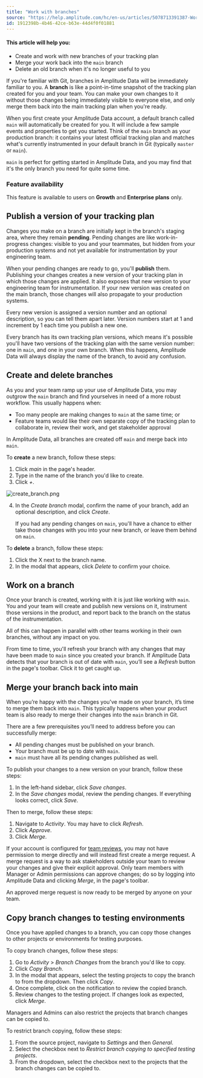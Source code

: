 ```yaml
---
title: "Work with branches"
source: "https://help.amplitude.com/hc/en-us/articles/5078713391387-Work-with-branches"
id: 1912398b-4b46-42ce-b63e-44d4f0f01881
---
```


#### This article will help you:

* Create and work with new branches of your tracking plan
* Merge your work back into the `main` branch
* Delete an old branch when it's no longer useful to you

If you're familiar with Git, branches in Amplitude Data will be immediately familiar to you. A **branch** is like a point-in-time snapshot of the tracking plan created for you and your team. You can make your own changes to it without those changes being immediately visible to everyone else, and only merge them back into the main tracking plan when you're ready.

When you first create your Amplitude Data account, a default branch called `main` will automatically be created for you. It will include a few sample events and properties to get you started. Think of the `main` branch as your production branch: it contains your latest official tracking plan and matches what's currently instrumented in your default branch in Git (typically `master` or `main`).

`main` is perfect for getting started in Amplitude Data, and you may find that it's the only branch you need for quite some time.

### Feature availability

This feature is available to users on **Growth** and **Enterprise plans** only.

## Publish a version of your tracking plan

Changes you make on a branch are initially kept in the branch's staging area, where they remain **pending**. Pending changes are like work-in-progress changes: visible to you and your teammates, but hidden from your production systems and not yet available for instrumentation by your engineering team.

When your pending changes are ready to go, you'll **publish** them. Publishing your changes creates a new version of your tracking plan in which those changes are applied. It also exposes that new version to your engineering team for instrumentation. If your new version was created on the main branch, those changes will also propagate to your production systems.

Every new version is assigned a version number and an optional description, so you can tell them apart later. Version numbers start at 1 and increment by 1 each time you publish a new one.

Every branch has its own tracking plan versions, which means it's possible you'll have two versions of the tracking plan with the same version number: one in `main`, and one in your own branch. When this happens, Amplitude Data will always display the name of the branch, to avoid any confusion.

## Create and delete branches

As you and your team ramp up your use of Amplitude Data, you may outgrow the `main` branch and find yourselves in need of a more robust workflow. This usually happens when:

* Too many people are making changes to `main` at the same time; or
* Feature teams would like their own separate copy of the tracking plan to collaborate in, review their work, and get stakeholder approval

In Amplitude Data, all branches are created off `main` and merge back into `main`.

To **create** a new branch, follow these steps:

1. Click *main* in the page's header.
2. Type in the name of the branch you'd like to create.
3. Click *+*.

![create_branch.png](/docs/output/img/data/create-branch-png.png)

4. In the *Create branch* modal, confirm the name of your branch, add an optional description, and click *Create*.

    If you had any pending changes on `main`, you'll have a chance to either take those changes with you into your new branch, or leave them behind on `main`.

To **delete** a branch, follow these steps:

1. Click the X next to the branch name.
2. In the modal that appears, click *Delete* to confirm your choice.

## Work on a branch

Once your branch is created, working with it is just like working with `main`. You and your team will create and publish new versions on it, instrument those versions in the product, and report back to the branch on the status of the instrumentation.

All of this can happen in parallel with other teams working in their own branches, without any impact on you.

From time to time, you'll refresh your branch with any changes that may have been made to `main` since you created your branch. If Amplitude Data detects that your branch is out of date with `main`, you’ll see a *Refresh* button in the page's toolbar. Click it to get caught up.

## Merge your branch back into main

When you’re happy with the changes you've made on your branch, it’s time to merge them back into `main`. This typically happens when your product team is also ready to merge their changes into the `main` branch in Git.

There are a few prerequisites you’ll need to address before you can successfully merge:

* All pending changes must be published on your branch.
* Your branch must be up to date with `main`.
* `main` must have all its pending changes published as well.

To publish your changes to a new version on your branch, follow these steps:

1. In the left-hand sidebar, click *Save changes*.
2. In the *Save changes* modal, review the pending changes. If everything looks correct, click *Save*.

Then to merge, follow these steps:

1. Navigate to *Activity*. You may have to click *Refresh*.
2. Click *Approve*.
3. Click *Merge*.

If your account is configured for [team reviews](/docs/data/amplitude-data-settings), you may not have permission to merge directly and will instead first create a merge request. A merge request is a way to ask stakeholders outside your team to review your changes and give their explicit approval. Only team members with Manager or Admin permissions can approve changes; do so by logging into Amplitude Data and clicking *Merge*, in the page's toolbar.

An approved merge request is now ready to be merged by anyone on your team.

## Copy branch changes to testing environments

Once you have applied changes to a branch, you can copy those changes to other projects or environments for testing purposes.

To copy branch changes, follow these steps:

1. Go to *Activity* > *Branch Changes* from the branch you'd like to copy.
2. Click *Copy Branch*.
3. In the modal that appears, select the testing projects to copy the branch to from the dropdown. Then click *Copy*.
4. Once complete, click on the notification to review the copied branch.
5. Review changes to the testing project. If changes look as expected, click *Merge*.

Managers and Admins can also restrict the projects that branch changes can be copied to.

To restrict branch copying, follow these steps:

1. From the source project, navigate to *Settings* and then *General*.
2. Select the checkbox next to *Restrict branch copying to specified testing projects*.
3. From the dropdown, select the checkbox next to the projects that the branch changes can be copied to.
